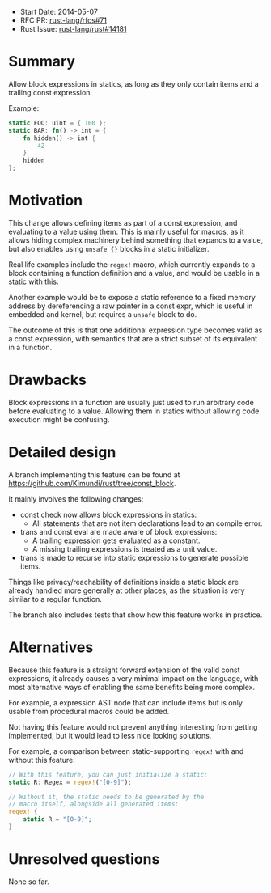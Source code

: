 - Start Date: 2014-05-07
- RFC PR: [rust-lang/rfcs#71](https://github.com/rust-lang/rfcs/pull/71)
- Rust Issue: [rust-lang/rust#14181](https://github.com/rust-lang/rust/issues/14181)

# Summary

Allow block expressions in statics, as long as they only contain items
and a trailing const expression.

Example:

```rust
static FOO: uint = { 100 };
static BAR: fn() -> int = {
    fn hidden() -> int {
        42
    }
    hidden
};
```

# Motivation

This change allows defining items as part of a const expression,
and evaluating to a value using them.
This is mainly useful for macros, as it allows hiding complex machinery behind something
that expands to a value, but also enables using `unsafe {}` blocks in a static initializer.

Real life examples include the `regex!` macro, which currently expands to a block containing a
function definition and a value, and would be usable in a static with this.

Another example would be to expose a static reference to a fixed memory address by
dereferencing a raw pointer in a const expr, which is useful in
embedded and kernel, but requires a `unsafe` block to do.

The outcome of this is that one additional expression type becomes valid as a const
expression, with semantics that are a strict subset of its equivalent in a function.

# Drawbacks

Block expressions in a function are usually just used to run arbitrary code before
evaluating to a value. Allowing them in statics without allowing code
execution might be confusing.

# Detailed design

A branch implementing this feature can be found at
https://github.com/Kimundi/rust/tree/const_block.

It mainly involves the following changes:

- const check now allows block expressions in statics:
  - All statements that are not item declarations lead to an compile error.
- trans and const eval are made aware of block expressions:
  - A trailing expression gets evaluated as a constant.
  - A missing trailing expressions is treated as a unit value.
- trans is made to recurse into static expressions to generate possible items.

Things like privacy/reachability of definitions inside a static block
are already handled more generally at other places, as the situation is
very similar to a regular function.

The branch also includes tests that show how this feature works in practice.

# Alternatives

Because this feature is a straight forward extension of the valid const expressions,
it already causes a very minimal impact on the language, with most alternative ways
of enabling the same benefits being more complex.

For example, a expression AST node that can include items but is only usable from procedural macros
could be added.

Not having this feature would not prevent anything interesting from getting implemented,
but it would lead to less nice looking solutions.

For example, a comparison between static-supporting `regex!` with and without this feature:

```rust
// With this feature, you can just initialize a static:
static R: Regex = regex!("[0-9]");

// Without it, the static needs to be generated by the
// macro itself, alongside all generated items:
regex! {
    static R = "[0-9]";
}
```

# Unresolved questions

None so far.
